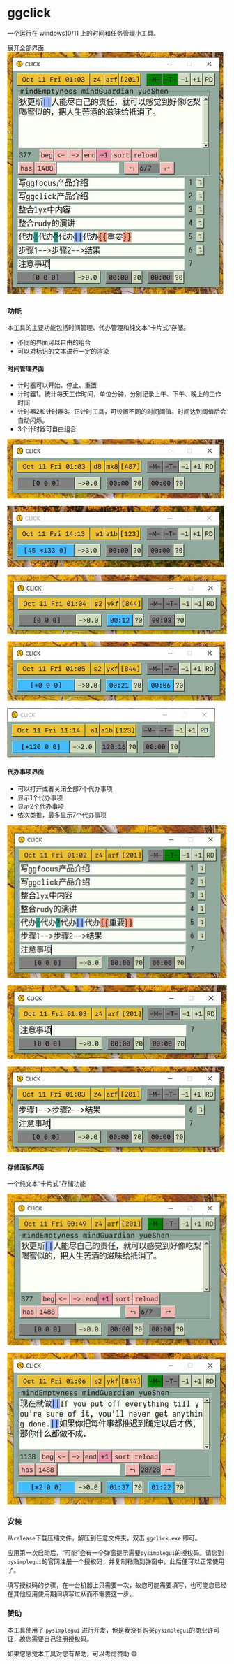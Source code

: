 <!--  -->

# ggclick

一个运行在 windows10/11 上的时间和任务管理小工具。

展开全部界面
![not exist](./figures/ui-01.jpg)

### 功能

本工具的主要功能包括时间管理、代办管理和纯文本“卡片式”存储。

- 不同的界面可以自由的组合
- 可以对标记的文本进行一定的渲染

#### 时间管理界面

- 计时器可以开始、停止、重置
- 计时器1。统计每天工作时间，单位分钟，分别记录上午、下午、晚上的工作时间
- 计时器2和计时器3。正计时工具，可设置不同的时间阈值。时间达到阈值后会自动闪烁。
- 3个计时器可自由组合

![not exist](./figures/ui-10.jpg)

![not exist](./figures/ui-12.jpg)

![not exist](./figures/ui-13.jpg)

![not exist](./figures/ui-09.jpg)

![not exist](./figures/ui-02.gif)

#### 代办事项界面

- 可以打开或者关闭全部7个代办事项
- 显示1个代办事项
- 显示2个代办事项
- 依次类推，最多显示7个代办事项

![not exist](./figures/ui-05.jpg)

![not exist](./figures/ui-06.jpg)

![not exist](./figures/ui-07.jpg)

#### 存储面板界面

一个纯文本“卡片式”存储功能

![not exist](./figures/ui-03.jpg)

![not exist](./figures/ui-04.jpg)

### 安装

从`release`下载压缩文件，解压到任意文件夹，双击 `ggclick.exe` 即可。

应用第一次启动后，“可能”会有一个弹窗提示需要`pysimplegui`的授权码。请您到`pysimplegui`的官网注册一个授权码，并复制粘贴到弹窗中，此后便可以正常使用了。

填写授权码的步骤，在一台机器上只需要一次，故您可能需要填写，也可能您已经在其他应用使用期间填写过从而不需要这一步。

### 赞助

本工具使用了 `pysimplegui` 进行开发，但是我没有购买`pysimplegui`的商业许可证，故您需要自己注册授权码。

如果您感觉本工具对您有帮助，可以考虑赞助 :smile:

